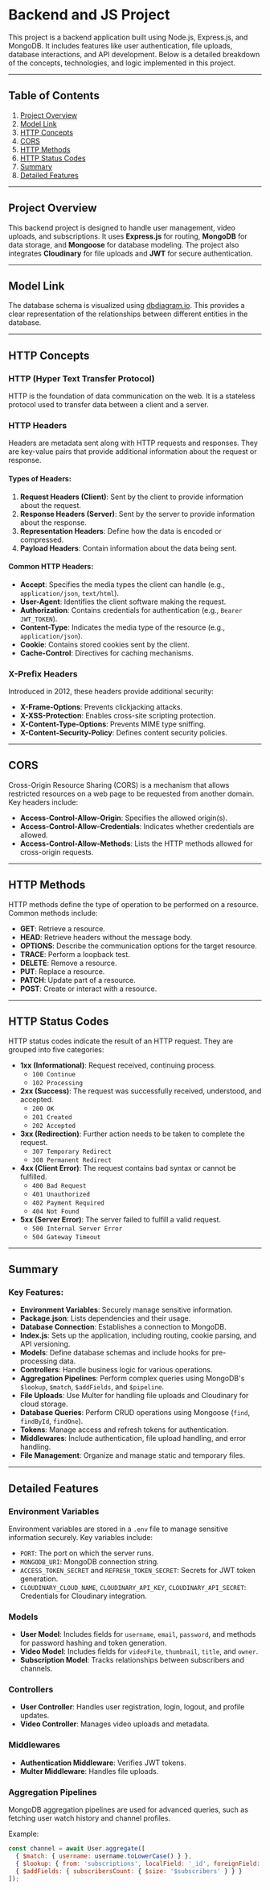 # Backend and JS Project

This project is a backend application built using Node.js, Express.js, and MongoDB. It includes features like user authentication, file uploads, database interactions, and API development. Below is a detailed breakdown of the concepts, technologies, and logic implemented in this project.

---

## Table of Contents
1. [Project Overview](#project-overview)
2. [Model Link](#model-link)
3. [HTTP Concepts](#http-concepts)
4. [CORS](#cors)
5. [HTTP Methods](#http-methods)
6. [HTTP Status Codes](#http-status-codes)
7. [Summary](#summary)
8. [Detailed Features](#detailed-features)

---

## Project Overview

This backend project is designed to handle user management, video uploads, and subscriptions. It uses **Express.js** for routing, **MongoDB** for data storage, and **Mongoose** for database modeling. The project also integrates **Cloudinary** for file uploads and **JWT** for secure authentication.

---

## Model Link

The database schema is visualized using [dbdiagram.io](https://dbdiagram.io/d/videotube-67c81491263d6cf9a0485986). This provides a clear representation of the relationships between different entities in the database.

---

## HTTP Concepts

### HTTP (Hyper Text Transfer Protocol)
HTTP is the foundation of data communication on the web. It is a stateless protocol used to transfer data between a client and a server.

### HTTP Headers
Headers are metadata sent along with HTTP requests and responses. They are key-value pairs that provide additional information about the request or response.

#### Types of Headers:
1. **Request Headers (Client)**: Sent by the client to provide information about the request.
2. **Response Headers (Server)**: Sent by the server to provide information about the response.
3. **Representation Headers**: Define how the data is encoded or compressed.
4. **Payload Headers**: Contain information about the data being sent.

#### Common HTTP Headers:
- **Accept**: Specifies the media types the client can handle (e.g., `application/json`, `text/html`).
- **User-Agent**: Identifies the client software making the request.
- **Authorization**: Contains credentials for authentication (e.g., `Bearer JWT_TOKEN`).
- **Content-Type**: Indicates the media type of the resource (e.g., `application/json`).
- **Cookie**: Contains stored cookies sent by the client.
- **Cache-Control**: Directives for caching mechanisms.

### X-Prefix Headers
Introduced in 2012, these headers provide additional security:
- **X-Frame-Options**: Prevents clickjacking attacks.
- **X-XSS-Protection**: Enables cross-site scripting protection.
- **X-Content-Type-Options**: Prevents MIME type sniffing.
- **X-Content-Security-Policy**: Defines content security policies.

---

## CORS

Cross-Origin Resource Sharing (CORS) is a mechanism that allows restricted resources on a web page to be requested from another domain. Key headers include:
- **Access-Control-Allow-Origin**: Specifies the allowed origin(s).
- **Access-Control-Allow-Credentials**: Indicates whether credentials are allowed.
- **Access-Control-Allow-Methods**: Lists the HTTP methods allowed for cross-origin requests.

---

## HTTP Methods

HTTP methods define the type of operation to be performed on a resource. Common methods include:

- **GET**: Retrieve a resource.
- **HEAD**: Retrieve headers without the message body.
- **OPTIONS**: Describe the communication options for the target resource.
- **TRACE**: Perform a loopback test.
- **DELETE**: Remove a resource.
- **PUT**: Replace a resource.
- **PATCH**: Update part of a resource.
- **POST**: Create or interact with a resource.

---

## HTTP Status Codes

HTTP status codes indicate the result of an HTTP request. They are grouped into five categories:

- **1xx (Informational)**: Request received, continuing process.
  - `100 Continue`
  - `102 Processing`
- **2xx (Success)**: The request was successfully received, understood, and accepted.
  - `200 OK`
  - `201 Created`
  - `202 Accepted`
- **3xx (Redirection)**: Further action needs to be taken to complete the request.
  - `307 Temporary Redirect`
  - `308 Permanent Redirect`
- **4xx (Client Error)**: The request contains bad syntax or cannot be fulfilled.
  - `400 Bad Request`
  - `401 Unauthorized`
  - `402 Payment Required`
  - `404 Not Found`
- **5xx (Server Error)**: The server failed to fulfill a valid request.
  - `500 Internal Server Error`
  - `504 Gateway Timeout`

---

## Summary

### Key Features:
- **Environment Variables**: Securely manage sensitive information.
- **Package.json**: Lists dependencies and their usage.
- **Database Connection**: Establishes a connection to MongoDB.
- **Index.js**: Sets up the application, including routing, cookie parsing, and API versioning.
- **Models**: Define database schemas and include hooks for pre-processing data.
- **Controllers**: Handle business logic for various operations.
- **Aggregation Pipelines**: Perform complex queries using MongoDB's `$lookup`, `$match`, `$addFields`, and `$pipeline`.
- **File Uploads**: Use Multer for handling file uploads and Cloudinary for cloud storage.
- **Database Queries**: Perform CRUD operations using Mongoose (`find`, `findById`, `findOne`).
- **Tokens**: Manage access and refresh tokens for authentication.
- **Middlewares**: Include authentication, file upload handling, and error handling.
- **File Management**: Organize and manage static and temporary files.

---

## Detailed Features

### Environment Variables
Environment variables are stored in a `.env` file to manage sensitive information securely. Key variables include:
- `PORT`: The port on which the server runs.
- `MONGODB_URI`: MongoDB connection string.
- `ACCESS_TOKEN_SECRET` and `REFRESH_TOKEN_SECRET`: Secrets for JWT token generation.
- `CLOUDINARY_CLOUD_NAME`, `CLOUDINARY_API_KEY`, `CLOUDINARY_API_SECRET`: Credentials for Cloudinary integration.

### Models
- **User Model**: Includes fields for `username`, `email`, `password`, and methods for password hashing and token generation.
- **Video Model**: Includes fields for `videoFile`, `thumbnail`, `title`, and `owner`.
- **Subscription Model**: Tracks relationships between subscribers and channels.

### Controllers
- **User Controller**: Handles user registration, login, logout, and profile updates.
- **Video Controller**: Manages video uploads and metadata.

### Middlewares
- **Authentication Middleware**: Verifies JWT tokens.
- **Multer Middleware**: Handles file uploads.

### Aggregation Pipelines
MongoDB aggregation pipelines are used for advanced queries, such as fetching user watch history and channel profiles.

Example:
```js
const channel = await User.aggregate([
  { $match: { username: username.toLowerCase() } },
  { $lookup: { from: 'subscriptions', localField: '_id', foreignField: 'channel', as: 'subscribers' } },
  { $addFields: { subscribersCount: { $size: '$subscribers' } } }
]);